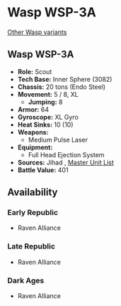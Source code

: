 # Wasp WSP-3A 

[Other Wasp variants](../wasp.md) 

## Wasp WSP-3A 

- **Role:** Scout 
- **Tech Base:** Inner Sphere (3082) 
- **Chassis:** 20 tons (Endo Steel) 
- **Movement:** 5 / 8, XL 
  - **Jumping:** 8 
- **Armor:** 64 
- **Gyroscope:** XL Gyro 
- **Heat Sinks:** 10 (10) 
- **Weapons:** 
  - Medium Pulse Laser 
- **Equipment:** 
  - Full Head Ejection System 
- **Sources:** Jihad , [Master Unit List](http://masterunitlist.info/Unit/Details/3526/wasp-wsp-3a) 
- **Battle Value:** 401 

## Availability 

### Early Republic 

- Raven Alliance 

### Late Republic 

- Raven Alliance 

### Dark Ages 

- Raven Alliance 

